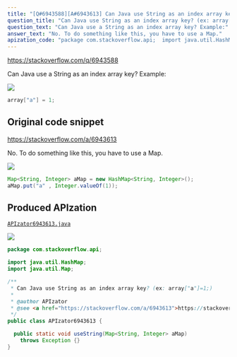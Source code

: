 ```yaml
---
title: "[Q#6943588][A#6943613] Can Java use String as an index array key? (ex: array[\"a\"]=1;)"
question_title: "Can Java use String as an index array key? (ex: array[\"a\"]=1;)"
question_text: "Can Java use a String as an index array key? Example:"
answer_text: "No. To do something like this, you have to use a Map."
apization_code: "package com.stackoverflow.api;  import java.util.HashMap; import java.util.Map;  /**  * Can Java use String as an index array key? (ex: array[\"a\"]=1;)  *  * @author APIzator  * @see <a href=\"https://stackoverflow.com/a/6943613\">https://stackoverflow.com/a/6943613</a>  */ public class APIzator6943613 {    public static void useString(Map<String, Integer> aMap)     throws Exception {} }"
---
```


https://stackoverflow.com/q/6943588

Can Java use a String as an index array key? Example:


<div class="code-logo"><img src="/stackoverflow.png" /></div>

```java
array["a"] = 1;
```


## Original code snippet

https://stackoverflow.com/a/6943613

No.
To do something like this, you have to use a Map.

<div class="code-logo"><img src="/stackoverflow.png" /></div>

```java
Map<String, Integer> aMap = new HashMap<String, Integer>();
aMap.put("a" , Integer.valueOf(1));
```

## Produced APIzation

[`APIzator6943613.java`](https://github.com/pasqualesalza/apization/raw/main/data/search/APIzator6943613.java)

<div class="code-logo"><img src="/apizator.png" /></div>

```java
package com.stackoverflow.api;

import java.util.HashMap;
import java.util.Map;

/**
 * Can Java use String as an index array key? (ex: array["a"]=1;)
 *
 * @author APIzator
 * @see <a href="https://stackoverflow.com/a/6943613">https://stackoverflow.com/a/6943613</a>
 */
public class APIzator6943613 {

  public static void useString(Map<String, Integer> aMap)
    throws Exception {}
}

```
